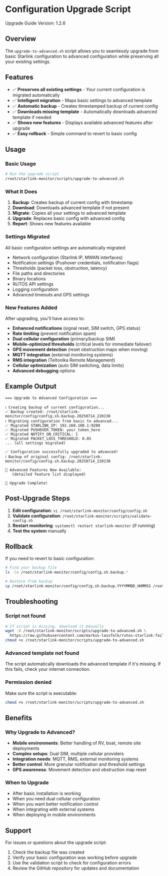 # Configuration Upgrade Script

Upgrade Guide Version: 1.2.6

## Overview

The `upgrade-to-advanced.sh` script allows you to seamlessly upgrade from basic Starlink configuration to advanced
configuration while preserving all your existing settings.

## Features

- ✅ **Preserves all existing settings** - Your current configuration is migrated automatically
- ✅ **Intelligent migration** - Maps basic settings to advanced template
- ✅ **Automatic backup** - Creates timestamped backup of current config
- ✅ **Downloads missing template** - Automatically downloads advanced template if needed
- ✅ **Shows new features** - Displays available advanced features after upgrade
- ✅ **Easy rollback** - Simple command to revert to basic config

## Usage

### Basic Usage

```bash
# Run the upgrade script
/root/starlink-monitor/scripts/upgrade-to-advanced.sh
```

### What It Does

1. **Backup**: Creates backup of current config with timestamp
2. **Download**: Downloads advanced template if not present
3. **Migrate**: Copies all your settings to advanced template
4. **Upgrade**: Replaces basic config with advanced config
5. **Report**: Shows new features available

### Settings Migrated

All basic configuration settings are automatically migrated:

- Network configuration (Starlink IP, MWAN interfaces)
- Notification settings (Pushover credentials, notification flags)
- Thresholds (packet loss, obstruction, latency)
- File paths and directories
- Binary locations
- RUTOS API settings
- Logging configuration
- Advanced timeouts and GPS settings

### New Features Added

After upgrading, you'll have access to:

- **Enhanced notifications** (signal reset, SIM switch, GPS status)
- **Rate limiting** (prevent notification spam)
- **Dual cellular configuration** (primary/backup SIM)
- **Mobile-optimized thresholds** (critical levels for immediate failover)
- **GPS movement detection** (reset obstruction maps when moving)
- **MQTT integration** (external monitoring systems)
- **RMS integration** (Teltonika Remote Management)
- **Cellular optimization** (auto SIM switching, data limits)
- **Advanced debugging** options

## Example Output

```text
=== Upgrade to Advanced Configuration ===

ℹ Creating backup of current configuration...
✅ Backup created: /root/starlink-monitor/config/config.sh.backup.20250714_220130
ℹ Migrating configuration from basic to advanced...
✅ Migrated STARLINK_IP: 192.168.100.1:9200
✅ Migrated PUSHOVER_TOKEN: your_token_here
✅ Migrated NOTIFY_ON_CRITICAL: 1
✅ Migrated PACKET_LOSS_THRESHOLD: 0.05
... (all settings migrated)

✅ Configuration successfully upgraded to advanced!
ℹ Backup of original config: /root/starlink-monitor/config/config.sh.backup.20250714_220130

🚀 Advanced Features Now Available:
   (detailed feature list displayed)

🎉 Upgrade Complete!
```

## Post-Upgrade Steps

1. **Edit configuration**: `vi /root/starlink-monitor/config/config.sh`
2. **Validate configuration**: `/root/starlink-monitor/scripts/validate-config.sh`
3. **Restart monitoring**: `systemctl restart starlink-monitor` (if running)
4. **Test the system** manually

## Rollback

If you need to revert to basic configuration:

```bash
# Find your backup file
ls -la /root/starlink-monitor/config/config.sh.backup.*

# Restore from backup
cp /root/starlink-monitor/config/config.sh.backup.YYYYMMDD_HHMMSS /root/starlink-monitor/config/config.sh
```

## Troubleshooting

### Script not found

```bash
# If script is missing, download it manually
wget -O /root/starlink-monitor/scripts/upgrade-to-advanced.sh \
  https://raw.githubusercontent.com/markus-lassfolk/rutos-starlink-failover/feature/testing-improvements/scripts/upgrade-to-advanced.sh
chmod +x /root/starlink-monitor/scripts/upgrade-to-advanced.sh
```

### Advanced template not found

The script automatically downloads the advanced template if it's missing. If this fails, check your internet connection.

### Permission denied

Make sure the script is executable:

```bash
chmod +x /root/starlink-monitor/scripts/upgrade-to-advanced.sh
```

## Benefits

### Why Upgrade to Advanced?

- **Mobile environments**: Better handling of RV, boat, remote site deployments
- **Complex setups**: Dual SIM, multiple cellular providers
- **Integration needs**: MQTT, RMS, external monitoring systems
- **Better control**: More granular notification and threshold settings
- **GPS awareness**: Movement detection and obstruction map reset

### When to Upgrade

- After basic installation is working
- When you need dual cellular configuration
- When you want better notification control
- When integrating with external systems
- When deploying in mobile environments

## Support

For issues or questions about the upgrade script:

1. Check the backup file was created
2. Verify your basic configuration was working before upgrade
3. Use the validation script to check for configuration errors
4. Review the GitHub repository for updates and documentation

